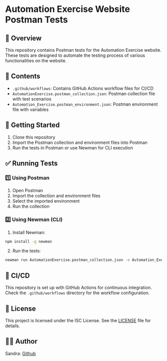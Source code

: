 
# Automation Exercise Website Postman Tests

## 📌 Overview

This repository contains Postman tests for the Automation Exercise website. These tests are designed to automate the testing process of various functionalities on the website.

## 📂 Contents

- `.github/workflows`: Contains GitHub Actions workflow files for CI/CD
- `AutomationExercise.postman_collection.json`: Postman collection file with test scenarios
- `Automation_Exercise.postman_environment.json`: Postman environment file with variables

## 🚀 Getting Started

1. Clone this repository
2. Import the Postman collection and environment files into Postman
3. Run the tests in Postman or use Newman for CLI execution

## ✅ Running Tests

### 1️⃣ Using Postman

1. Open Postman
2. Import the collection and environment files
3. Select the imported environment
4. Run the collection

###  2️⃣ Using Newman (CLI)

1. Install Newman:
   
```bash
npm install -g newman
```

2. Run the tests:
   
```bash
newman run AutomationExercise.postman_collection.json -e Automation_Exercise.postman_environment.json
```

## 🔄 CI/CD

This repository is set up with GitHub Actions for continuous integration. Check the `.github/workflows` directory for the workflow configuration.

## 📜 License

This project is licensed under the ISC License. See the [LICENSE](LICENSE) file for details.

## 👩‍💻 Author

Sandra: [Github](https://github.com/Sandra-Ston)
